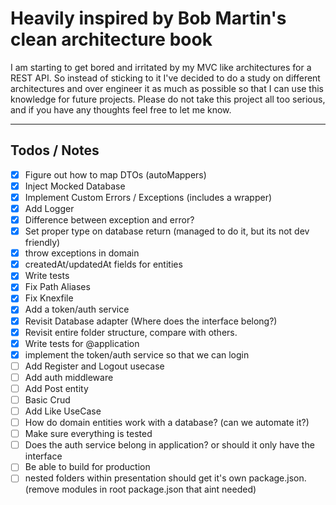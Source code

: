 # Heavily inspired by Bob Martin's clean architecture book

I am starting to get bored and irritated by my MVC like architectures for a REST API. So instead of sticking to it I've decided to do a study on different architectures and over engineer it as much as possible so that I can use this knowledge for future projects. Please do not take this project all too serious, and if you have any thoughts feel free to let me know.

---

## Todos / Notes

- [x] Figure out how to map DTOs (autoMappers)
- [x] Inject Mocked Database
- [x] Implement Custom Errors / Exceptions (includes a wrapper)
- [x] Add Logger
- [x] Difference between exception and error?
- [x] Set proper type on database return (managed to do it, but its not dev friendly)
- [x] throw exceptions in domain
- [x] createdAt/updatedAt fields for entities
- [x] Write tests
- [x] Fix Path Aliases
- [x] Fix Knexfile
- [x] Add a token/auth service
- [x] Revisit Database adapter (Where does the interface belong?)
- [x] Revisit entire folder structure, compare with others.
- [x] Write tests for @application
- [x] implement the token/auth service so that we can login
- [ ] Add Register and Logout usecase
- [ ] Add auth middleware
- [ ] Add Post entity
- [ ] Basic Crud
- [ ] Add Like UseCase
- [ ] How do domain entities work with a database? (can we automate it?)
- [ ] Make sure everything is tested
- [ ] Does the auth service belong in application? or should it only have the interface
- [ ] Be able to build for production
- [ ] nested folders within presentation should get it's own package.json. (remove modules in root package.json that aint needed)
